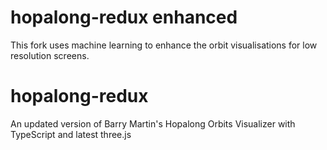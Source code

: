 # hopalong-redux enhanced
This fork uses machine learning to enhance the orbit visualisations for low resolution screens.

# hopalong-redux
An updated version of Barry Martin's Hopalong Orbits Visualizer with TypeScript and latest three.js
